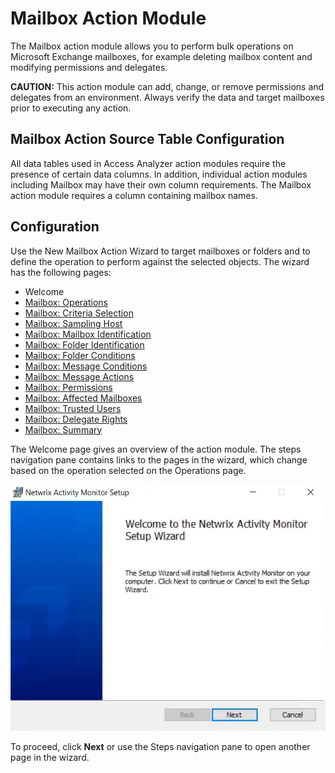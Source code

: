 # Mailbox Action Module

The Mailbox action module allows you to perform bulk operations on Microsoft Exchange mailboxes, for example deleting mailbox content and modifying permissions and delegates.

__CAUTION:__ This action module can add, change, or remove permissions and delegates from an environment. Always verify the data and target mailboxes prior to executing any action.

## Mailbox Action Source Table Configuration

All data tables used in Access Analyzer action modules require the presence of certain data columns. In addition, individual action modules including Mailbox may have their own column requirements. The Mailbox action module requires a column containing mailbox names.

## Configuration

Use the New Mailbox Action Wizard to target mailboxes or folders and to define the operation to perform against the selected objects. The wizard has the following pages:

- Welcome
- [Mailbox: Operations](operations.md)
- [Mailbox: Criteria Selection](criteriaselection.md)
- [Mailbox: Sampling Host](samplinghost.md)
- [Mailbox: Mailbox Identification](identification.md)
- [Mailbox: Folder Identification](folderidentification.md)
- [Mailbox: Folder Conditions](folderconditions.md)
- [Mailbox: Message Conditions](messageconditions.md)
- [Mailbox: Message Actions](messageactions.md)
- [Mailbox: Permissions](permissions.md)
- [Mailbox: Affected Mailboxes](affectedmailboxes.md)
- [Mailbox: Trusted Users](trustedusers.md)
- [Mailbox: Delegate Rights](delegaterights.md)
- [Mailbox: Summary](summary.md)

The Welcome page gives an overview of the action module. The steps navigation pane contains links to the pages in the wizard, which change based on the operation selected on the Operations page.

![New Mailbox Action Wizard Welcome page](../../../../../../static/img/product_docs/activitymonitor/activitymonitor/install/welcome.webp)

To proceed, click __Next__ or use the Steps navigation pane to open another page in the wizard.
